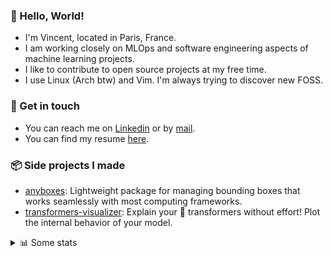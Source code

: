 ### 👋 Hello, World!

- I'm Vincent, located in Paris, France.
- I am working closely on MLOps and software engineering aspects of machine learning projects.
- I like to contribute to open source projects at my free time.
- I use Linux (Arch btw) and Vim. I'm always trying to discover new FOSS.

### 🔗 Get in touch

- You can reach me on [Linkedin](https://www.linkedin.com/in/vincent-duchauffour-3a9641155/) or by [mail](mailto:vincent.duchauffour@proton.me).
- You can find my resume [here](https://raw.githubusercontent.com/VDuchauffour/resume/main/resume.pdf).

### 📦 Side projects I made

- [anyboxes](https://github.com/VDuchauffour/anyboxes): Lightweight package for managing bounding boxes that works seamlessly with most computing frameworks.
- [transformers-visualizer](https://github.com/VDuchauffour/transformers-visualizer): Explain your 🤗 transformers without effort! Plot the internal behavior of your model. 

<details><summary>📊 Some stats</summary>  
  
<p align="center">
  <img alt="VDuchauffour's github stats" src="https://github-readme-stats.vercel.app/api?username=VDuchauffour&include_all_commits=true&show_icons=true&theme=react"/>
  <br />
  <img alt="VDuchauffour's streak stats" src="https://streak-stats.demolab.com?user=VDuchauffour&theme=react"/>
  <br />
  <img alt="VDuchauffour's language stats" src="https://github-readme-stats.vercel.app/api/top-langs/?username=VDuchauffour&count_private=true&include_all_commits=true&show_icons=true&layout=compact&theme=react"/>
  <!--   <br />
  <img alt="VDuchauffour's Wakatime stats" src="https://github-readme-stats.vercel.app/api/wakatime?username=VDuchauffour&theme=react"/> -->
</p>

#### 🧭 Wakatime stats
<!--START_SECTION:waka-->
![Code Time](http://img.shields.io/badge/Code%20Time-1%2C748%20hrs%2047%20mins-blue)

![Lines of code](https://img.shields.io/badge/From%20Hello%20World%20I%27ve%20Written-2.5%20million%20lines%20of%20code-blue)

**🐱 My GitHub Data** 

> 📦 967.4 kB Used in GitHub's Storage 
 > 
> 🏆 432 Contributions in the Year 2024
 > 
> 🚫 Not Opted to Hire
 > 
> 📜 9 Public Repositories 
 > 
> 🔑 2 Private Repositories 
 > 
**I'm an Early 🐤** 

```text
🌞 Morning                258 commits         ██░░░░░░░░░░░░░░░░░░░░░░░   07.52 % 
🌆 Daytime                1805 commits        █████████████░░░░░░░░░░░░   52.58 % 
🌃 Evening                1014 commits        ███████░░░░░░░░░░░░░░░░░░   29.54 % 
🌙 Night                  356 commits         ███░░░░░░░░░░░░░░░░░░░░░░   10.37 % 
```
📅 **I'm Most Productive on Monday** 

```text
Monday                   794 commits         ██████░░░░░░░░░░░░░░░░░░░   23.13 % 
Tuesday                  562 commits         ████░░░░░░░░░░░░░░░░░░░░░   16.37 % 
Wednesday                574 commits         ████░░░░░░░░░░░░░░░░░░░░░   16.72 % 
Thursday                 653 commits         █████░░░░░░░░░░░░░░░░░░░░   19.02 % 
Friday                   548 commits         ████░░░░░░░░░░░░░░░░░░░░░   15.96 % 
Saturday                 65 commits          ░░░░░░░░░░░░░░░░░░░░░░░░░   01.89 % 
Sunday                   237 commits         ██░░░░░░░░░░░░░░░░░░░░░░░   06.90 % 
```


📊 **This Week I Spent My Time On** 

```text
💬 Programming Languages: 
Python                   22 hrs 54 mins      █████████████████░░░░░░░░   67.52 % 
XML                      6 hrs 3 mins        ████░░░░░░░░░░░░░░░░░░░░░   17.87 % 
YAML                     1 hr 14 mins        █░░░░░░░░░░░░░░░░░░░░░░░░   03.64 % 
C++                      1 hr 10 mins        █░░░░░░░░░░░░░░░░░░░░░░░░   03.45 % 
Other                    39 mins             ░░░░░░░░░░░░░░░░░░░░░░░░░   01.92 % 
```


 Last Updated on 06/05/2024 00:38:44 UTC
<!--END_SECTION:waka-->
</details>

